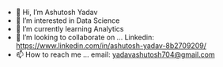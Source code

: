 - 👋 Hi, I’m Ashutosh Yadav
- 👀 I’m interested in Data Science
- 🌱 I’m currently learning Analytics
- 💞️ I’m looking to collaborate on ... Linkedin: https://www.linkedin.com/in/ashutosh-yadav-8b2709209/
- 📫 How to reach me ... email: yadavashutosh704@gmail.com

<!---
AshutoshYadav2001/AshutoshYadav2001 is a ✨ special ✨ repository because its `README.md` (this file) appears on your GitHub profile.
You can click the Preview link to take a look at your changes.
--->
